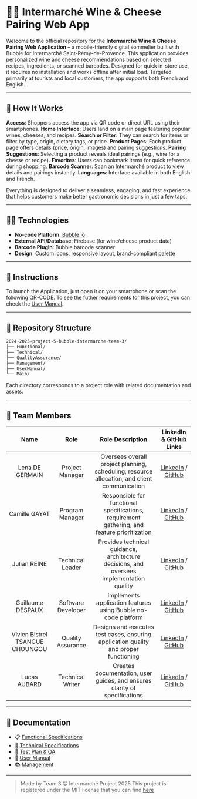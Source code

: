 # 🧀🍷 Intermarché Wine & Cheese Pairing Web App

Welcome to the official repository for the **Intermarché Wine & Cheese Pairing Web Application** – a mobile-friendly digital sommelier built with Bubble for Intermarché Saint-Rémy-de-Provence.
This application provides personalized wine and cheese recommendations based on selected recipes, ingredients, or scanned barcodes. Designed for quick in-store use, it requires no installation and works offline after initial load. Targeted primarily at tourists and local customers, the app supports both French and English.

---

## 🚀 How It Works

 **Access**: Shoppers access the app via QR code or direct URL using their smartphones.
 **Home Interface**: Users land on a main page featuring popular wines, cheeses, and recipes.
 **Search or Filter**: They can search for items or filter by type, origin, dietary tags, or price.
 **Product Pages**: Each product page offers details (price, origin, images) and pairing suggestions.
 **Pairing Suggestions**: Selecting a product reveals ideal pairings (e.g., wine for a cheese or recipe).
 **Favorites**: Users can bookmark items for quick reference during shopping.
 **Barcode Scanner**: Scan an Intermarché product to view details and pairings instantly.
 **Languages**: Interface available in both English and French.

Everything is designed to deliver a seamless, engaging, and fast experience that helps customers make better gastronomic decisions in just a few taps.

---

## 🧑‍💻 Technologies

- **No-code Platform**: [Bubble.io](https://bubble.io)
- **External API/Database**: Firebase (for wine/cheese product data)
- **Barcode Plugin**: Bubble barcode scanner
- **Design**: Custom icons, responsive layout, brand-compliant palette

---

## 📍 Instructions

To launch the Application, just open it on your smartphone or scan the following QR-CODE.
To see the futher requirements for this project, you can check the [User Manual](./UserManual/Document/userManual.pdf).

---

## 📁 Repository Structure

```bash
2024-2025-project-5-bubble-intermarche-team-3/
├── Functional/
├── Technical/
├── QualityAssurance/
├── Management/
├── UserManual/
└── Main/
```

Each directory corresponds to a project role with related documentation and assets.

---

## 👥 Team Members

|              Name               |        Role        |                                       Role Description                                       |                                           LinkedIn & GitHub Links                                           |
| :-----------------------------: | :----------------: | :------------------------------------------------------------------------------------------: | :---------------------------------------------------------------------------------------------------------: |
|         Lena DE GERMAIN         |  Project Manager   | Oversees overall project planning, scheduling, resource allocation, and client communication |       [LinkedIn](https://www.linkedin.com/in/léna-de-germain/) / [GitHub](https://github.com/lenadg18)        |
|          Camille GAYAT          |  Program Manager   | Responsible for functional specifications, requirement gathering, and feature prioritization |   [LinkedIn](https://www.linkedin.com/in/camille-g-a89114293/) / [GitHub](https://github.com/CamilleGayat)    |
|          Julian REINE           |  Technical Leader  |   Provides technical guidance, architecture decisions, and oversees implementation quality   |  [LinkedIn](https://www.linkedin.com/in/julian-reine-b2952632a/) / [GitHub](https://github.com/JulianREINE)   |
|        Guillaume DESPAUX        | Software Developer |                Implements application features using Bubble no-code platform                 |  [LinkedIn](https://www.linkedin.com/in/guillaume-despaux/) / [GitHub](https://github.com/GuillaumeDespaux)   |
| Vivien Bistrel TSANGUE CHOUNGOU | Quality Assurance  |     Designs and executes test cases, ensuring application quality and proper functioning     | [LinkedIn](https://www.linkedin.com/in/bistrel-tsangue-603635261/) / [GitHub](https://github.com/Bistrel2002) |
|          Lucas AUBARD           |  Technical Writer  |          Creates documentation, user guides, and ensures clarity of specifications           |         [LinkedIn](https://www.linkedin.com/in/lucasaubard/) / [GitHub](https://github.com/LucasAub)          |

---

## 📄 Documentation

- 📋 [Functional Specifications](./Document/FunctionalSpecification/functionalSpecification.md)
- 🔧 [Technical Specifications](./Document/TechnicalSpecifications/technicalSpecifications.md)
- 🧪 [Test Plan & QA](./Document/QualityAssurance)
- 📘 [User Manual](./Document/UserManual)
- 📚 [Management](./Document/Management/Document)

---

> Made by Team 3 @ Intermarché Project 2025
> This project is registered under the MIT license that you can find [here](./LICENSE.md)
